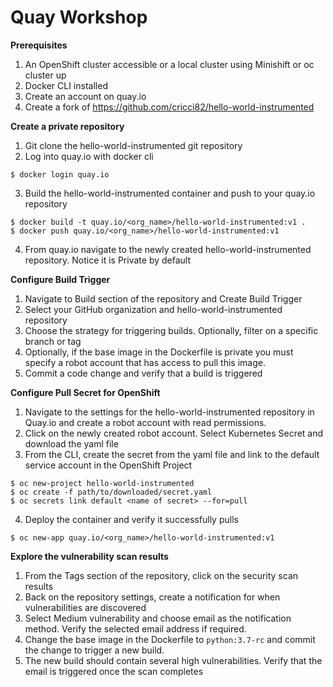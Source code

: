 # Quay Workshop

**Prerequisites**
1. An OpenShift cluster accessible or a local cluster using Minishift or oc cluster up
2. Docker CLI installed
3. Create an account on quay.io
4. Create a fork of https://github.com/cricci82/hello-world-instrumented

**Create a private repository** 
1. Git clone the hello-world-instrumented git repository
2. Log into quay.io with docker cli
```
$ docker login quay.io
```
3. Build the hello-world-instrumented container and push to your quay.io repository
```
$ docker build -t quay.io/<org_name>/hello-world-instrumented:v1 .
$ docker push quay.io/<org_name>/hello-world-instrumented:v1
```
4. From quay.io navigate to the newly created hello-world-instrumented repository.  Notice it is Private by default

**Configure Build Trigger**
1. Navigate to Build section of the repository and Create Build Trigger
2. Select your GitHub organization and hello-world-instrumented repository
3. Choose the strategy for triggering builds.  Optionally, filter on a specific branch or tag
4. Optionally, if the base image in the Dockerfile is private you must specify a robot account that has access to pull this image.
5. Commit a code change and verify that a build is triggered

**Configure Pull Secret for OpenShift**
1. Navigate to the settings for the hello-world-instrumented repository in Quay.io and create a robot account with read permissions.
2. Click on the newly created robot account.  Select Kubernetes Secret and download the yaml file
3. From the CLI, create the secret from the yaml file and link to the default service account in the OpenShift Project
```
$ oc new-project hello-world-instrumented
$ oc create -f path/to/downloaded/secret.yaml
$ oc secrets link default <name of secret> --for=pull
```
4. Deploy the container and verify it successfully pulls
```
$ oc new-app quay.io/<org_name>/hello-world-instrumented:v1
```
**Explore the vulnerability scan results**
1. From the Tags section of the repository, click on the security scan results
2. Back on the repository settings, create a notification for when vulnerabilities are discovered
3. Select Medium vulnerability and choose email as the notification method.  Verify the selected email address if required.
4. Change the base image in the Dockerfile to `python:3.7-rc` and commit the change to trigger a new build.
5. The new build should contain several high vulnerabilities.  Verify that the email is triggered once the scan completes
